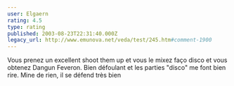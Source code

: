 ```yaml
---
user: Elgaern
rating: 4.5
type: rating
published: 2003-08-23T22:31:40.000Z
legacy_url: http://www.emunova.net/veda/test/245.htm#comment-1900
---
```

Vous prenez un excellent shoot them up et vous le mixez faço disco et vous obtenez Dangun Feveron. Bien défoulant et les parties "disco" me font bien rire. Mine de rien, il se défend très bien